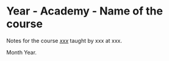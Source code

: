 # Year - Academy - Name of the course

Notes for the course _[xxx](http://)_ taught by xxx at xxx.

Month Year.
